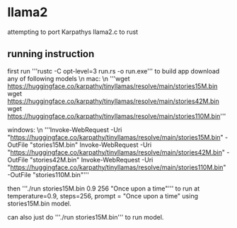 # llama2

attempting to port Karpathys llama2.c to rust

## running instruction

first run '''rustc -C opt-level=3 run.rs -o run.exe''' to build app
download any of following models \n mac: \n '''wget https://huggingface.co/karpathy/tinyllamas/resolve/main/stories15M.bin
wget https://huggingface.co/karpathy/tinyllamas/resolve/main/stories42M.bin
wget https://huggingface.co/karpathy/tinyllamas/resolve/main/stories110M.bin'''

windows: \n '''Invoke-WebRequest -Uri "https://huggingface.co/karpathy/tinyllamas/resolve/main/stories15M.bin" -OutFile "stories15M.bin"
Invoke-WebRequest -Uri "https://huggingface.co/karpathy/tinyllamas/resolve/main/stories42M.bin" -OutFile "stories42M.bin"
Invoke-WebRequest -Uri "https://huggingface.co/karpathy/tinyllamas/resolve/main/stories110M.bin" -OutFile "stories110M.bin"'''

then '''./run stories15M.bin 0.9 256 "Once upon a time"''' to run at temperature=0.9, steps=256, prompt = "Once upon a time" using stories15M.bin model.

can also just do '''./run stories15M.bin''' to run model.
